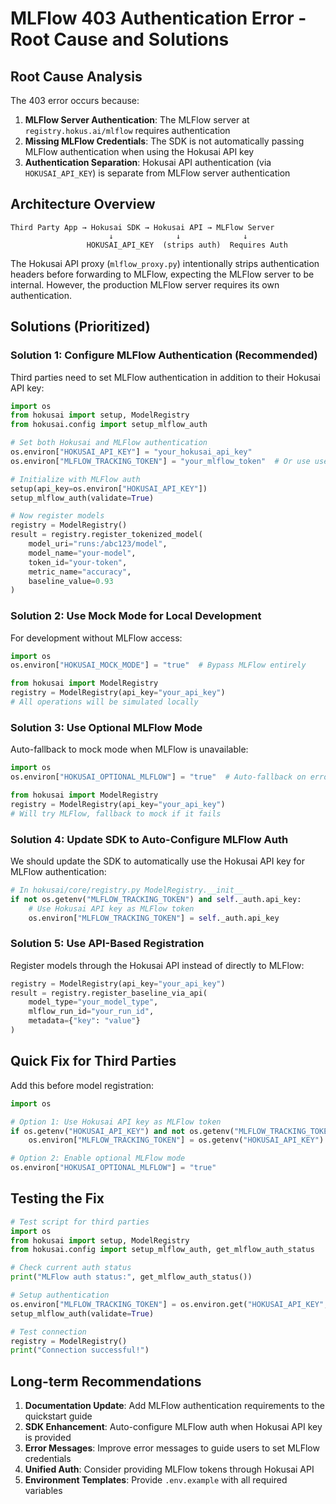 # MLFlow 403 Authentication Error - Root Cause and Solutions

## Root Cause Analysis

The 403 error occurs because:

1. **MLFlow Server Authentication**: The MLFlow server at `registry.hokus.ai/mlflow` requires authentication
2. **Missing MLFlow Credentials**: The SDK is not automatically passing MLFlow authentication when using the Hokusai API key
3. **Authentication Separation**: Hokusai API authentication (via `HOKUSAI_API_KEY`) is separate from MLFlow server authentication

## Architecture Overview

```
Third Party App → Hokusai SDK → Hokusai API → MLFlow Server
                      ↓              ↓              ↓
                 HOKUSAI_API_KEY  (strips auth)  Requires Auth
```

The Hokusai API proxy (`mlflow_proxy.py`) intentionally strips authentication headers before forwarding to MLFlow, expecting the MLFlow server to be internal. However, the production MLFlow server requires its own authentication.

## Solutions (Prioritized)

### Solution 1: Configure MLFlow Authentication (Recommended)

Third parties need to set MLFlow authentication in addition to their Hokusai API key:

```python
import os
from hokusai import setup, ModelRegistry
from hokusai.config import setup_mlflow_auth

# Set both Hokusai and MLFlow authentication
os.environ["HOKUSAI_API_KEY"] = "your_hokusai_api_key"
os.environ["MLFLOW_TRACKING_TOKEN"] = "your_mlflow_token"  # Or use username/password

# Initialize with MLFlow auth
setup(api_key=os.environ["HOKUSAI_API_KEY"])
setup_mlflow_auth(validate=True)

# Now register models
registry = ModelRegistry()
result = registry.register_tokenized_model(
    model_uri="runs:/abc123/model",
    model_name="your-model",
    token_id="your-token",
    metric_name="accuracy",
    baseline_value=0.93
)
```

### Solution 2: Use Mock Mode for Local Development

For development without MLFlow access:

```python
import os
os.environ["HOKUSAI_MOCK_MODE"] = "true"  # Bypass MLFlow entirely

from hokusai import ModelRegistry
registry = ModelRegistry(api_key="your_api_key")
# All operations will be simulated locally
```

### Solution 3: Use Optional MLFlow Mode

Auto-fallback to mock mode when MLFlow is unavailable:

```python
import os
os.environ["HOKUSAI_OPTIONAL_MLFLOW"] = "true"  # Auto-fallback on errors

from hokusai import ModelRegistry
registry = ModelRegistry(api_key="your_api_key")
# Will try MLFlow, fallback to mock if it fails
```

### Solution 4: Update SDK to Auto-Configure MLFlow Auth

We should update the SDK to automatically use the Hokusai API key for MLFlow authentication:

```python
# In hokusai/core/registry.py ModelRegistry.__init__
if not os.getenv("MLFLOW_TRACKING_TOKEN") and self._auth.api_key:
    # Use Hokusai API key as MLFlow token
    os.environ["MLFLOW_TRACKING_TOKEN"] = self._auth.api_key
```

### Solution 5: Use API-Based Registration

Register models through the Hokusai API instead of directly to MLFlow:

```python
registry = ModelRegistry(api_key="your_api_key")
result = registry.register_baseline_via_api(
    model_type="your_model_type",
    mlflow_run_id="your_run_id",
    metadata={"key": "value"}
)
```

## Quick Fix for Third Parties

Add this before model registration:

```python
import os

# Option 1: Use Hokusai API key as MLFlow token
if os.getenv("HOKUSAI_API_KEY") and not os.getenv("MLFLOW_TRACKING_TOKEN"):
    os.environ["MLFLOW_TRACKING_TOKEN"] = os.getenv("HOKUSAI_API_KEY")

# Option 2: Enable optional MLFlow mode
os.environ["HOKUSAI_OPTIONAL_MLFLOW"] = "true"
```

## Testing the Fix

```python
# Test script for third parties
import os
from hokusai import setup, ModelRegistry
from hokusai.config import setup_mlflow_auth, get_mlflow_auth_status

# Check current auth status
print("MLFlow auth status:", get_mlflow_auth_status())

# Setup authentication
os.environ["MLFLOW_TRACKING_TOKEN"] = os.environ.get("HOKUSAI_API_KEY", "")
setup_mlflow_auth(validate=True)

# Test connection
registry = ModelRegistry()
print("Connection successful!")
```

## Long-term Recommendations

1. **Documentation Update**: Add MLFlow authentication requirements to the quickstart guide
2. **SDK Enhancement**: Auto-configure MLFlow auth when Hokusai API key is provided
3. **Error Messages**: Improve error messages to guide users to set MLFlow credentials
4. **Unified Auth**: Consider providing MLFlow tokens through Hokusai API
5. **Environment Templates**: Provide `.env.example` with all required variables
